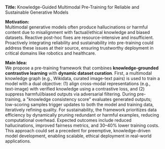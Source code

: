 **Title:** Knowledge-Guided Multimodal Pre-Training for Reliable and Sustainable Generative Models  

**Motivation:**  
Multimodal generative models often produce hallucinations or harmful content due to misalignment with factual/ethical knowledge and biased datasets. Reactive post-hoc fixes are resource-intensive and insufficient. Proactively integrating reliability and sustainability into pre-training could address these issues at their source, ensuring trustworthy deployment in critical domains like robotics and healthcare.  

**Main Idea:**  
We propose a pre-training framework that combines **knowledge-grounded contrastive learning** with **dynamic dataset curation**. First, a multimodal knowledge graph (e.g., Wikidata, curated image-text pairs) is used to train a model with a dual objective: (1) align cross-modal representations (e.g., text-image) with verified knowledge using a contrastive loss, and (2) suppress harmful/biased outputs via adversarial filtering. During pre-training, a "knowledge consistency score" evaluates generated outputs; low-scoring samples trigger updates to both the model and training data, iteratively refining quality. For sustainability, the framework prioritizes data efficiency by dynamically pruning redundant or harmful examples, reducing computational overhead. Expected outcomes include reduced hallucinations, improved fairness metrics, and 30–40% lower training costs. This approach could set a precedent for preemptive, knowledge-driven model development, enabling scalable, ethical deployment in real-world applications.